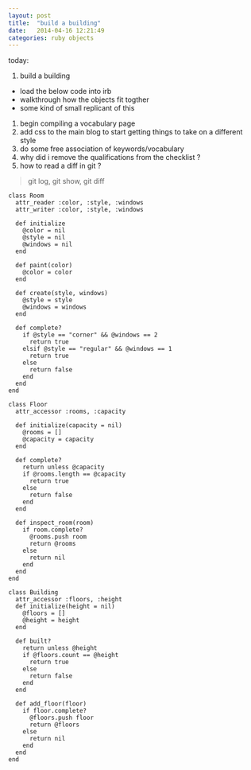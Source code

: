 ```yaml
---
layout: post
title:  "build a building"
date:   2014-04-16 12:21:49
categories: ruby objects 
---
```


today:

1.  build a building
- load the below code into irb
- walkthrough how the objects fit togther
- some kind of small replicant of this

1. begin compiling a vocabulary page
1. add css to the main blog to start getting things to take on a different style
1. do some free association of keywords/vocabulary
1. why did i remove the qualifications from the checklist ? 
1. how to read a diff in git ? 

> git log, git show, git diff


```
class Room
  attr_reader :color, :style, :windows
  attr_writer :color, :style, :windows

  def initialize
    @color = nil
    @style = nil
    @windows = nil
  end

  def paint(color)
    @color = color
  end

  def create(style, windows)
    @style = style
    @windows = windows
  end

  def complete?
    if @style == "corner" && @windows == 2
      return true
    elsif @style == "regular" && @windows == 1
      return true
    else
      return false
    end
  end
end

class Floor 
  attr_accessor :rooms, :capacity

  def initialize(capacity = nil)
    @rooms = []
    @capacity = capacity 
  end

  def complete?
    return unless @capacity
    if @rooms.length == @capacity
      return true
    else
      return false
    end
  end

  def inspect_room(room)
    if room.complete?
      @rooms.push room
      return @rooms
    else
      return nil
    end
  end
end

class Building
  attr_accessor :floors, :height
  def initialize(height = nil)
    @floors = []
    @height = height
  end

  def built?
    return unless @height
    if @floors.count == @height
      return true
    else
      return false
    end
  end

  def add_floor(floor)
    if floor.complete?
      @floors.push floor
      return @floors
    else
      return nil
    end
  end
end
```
